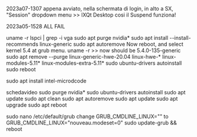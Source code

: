 2023a07-1307
appena avviato, nella schermata di login, in alto a SX, "Session" dropdown menu >> lXQt Desktop
cosi il Suspend funziona!


2023a05-1528 ALL FAIL


uname -r
lspci | grep -i vga
sudo apt purge nvidia*
sudo apt install --install-recommends linux-generic
sudo apt autoremove
Now reboot, and select kernel 5.4 at grub menu.
uname -r >> now should be 5.4.0-135-generic
sudo apt remove --purge linux-generic-hwe-20.04 linux-hwe-* linux-modules-5.11* linux-modules-extra-5.11*
sudo ubuntu-drivers autoinstall
sudo reboot

sudo apt install intel-microdcode

schedavideo
sudo purge nvidia*
sudo ubuntu-drivers autoinstall
sudo apt update
sudo apt clean
sudo apt autoremove
sudo apt update
sudo apt upgrade
sudo apt reboot

sudo nano /etc/default/grub
change GRUB_CMDLINE_LINUX="" to GRUB_CMDLINE_LINUX="nouveau.modeset=0"
sudo update-grub && reboot